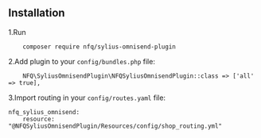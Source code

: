 
## Installation

1.Run 
```
    composer require nfq/sylius-omnisend-plugin
```

2.Add plugin to your `config/bundles.php` file:

```
    NFQ\SyliusOmnisendPlugin\NFQSyliusOmnisendPlugin::class => ['all' => true],
```

3.Import routing in your `config/routes.yaml` file:

```
nfq_sylius_omnisend:
    resource: "@NFQSyliusOmnisendPlugin/Resources/config/shop_routing.yml"
```
